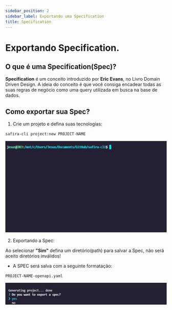 ```yaml
---
sidebar_position: 2
sidebar_label: Exportando uma Specification
title: Specification
---
```


# Exportando Specification.

## O que é uma Specification(Spec)?

**Specification** é um conceito introduzido por **Eric Evans**, no Livro Domain Driven Design. A ideia do conceito é que você consiga encadear todas as suas regras de 
negócio como uma query utilizada em busca na base de dados.

## Como exportar sua Spec?
1. Crie um projeto e defina suas tecnologias:

```sh
safira-cli project:new PROJECT-NAME
```

![Specification](/img/screenshot/CreateProject.gif)

2. Exportando a Spec:

Ao selecionar **"Sim"** defina um diretório(path) para salvar a Spec, não será aceito diretórios inválidos!
- A SPEC será salva com a seguinte formatação:
```sh
PROJECT-NAME-openapi.yaml
```


![Specification](/img/screenshot/ExportSpec.gif)












